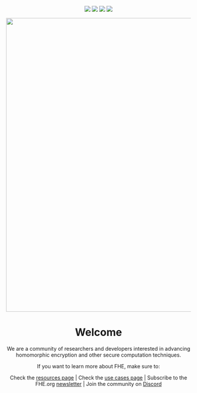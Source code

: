 <p align="center">
<a href="https://fhe.org"><img src="https://img.shields.io/badge/Visit-Website-%231231EA"></a>
<a href="https://discord.fhe.org"><img src="https://img.shields.io/badge/Join-Discord%20server-%237289da"></a>
<a href="https://twitter.com/fhe_org"><img src="https://img.shields.io/badge/Follow-on%20Twitter-%2300acee"></a>
<a href="https://www.meetup.com/fhe-org"><img src="https://img.shields.io/badge/Register-on%20Meetup-%23e51937"></a>
</p>

<p align="center">
<img width="800" src="https://user-images.githubusercontent.com/5758427/180978488-db825482-5a58-4c7c-9589-c494a6f0be04.png"> 
</p>

<h1 align="center"> Welcome</h1>
  
<p align="center">We are a community of researchers and developers interested in advancing homomorphic encryption and other secure computation techniques.</p>

<p align="center">If you want to learn more about FHE, make sure to:</p>

<p align="center">Check the <a href="https://github.com/FHE-org/fhe-org/blob/main/resources.md">resources page</a> | Check the <a href="https://github.com/FHE-org/fhe-org/blob/main/use-cases.md">use cases page</a> | Subscribe to the FHE.org <a href="https://fheorg.substack.com/">newsletter</a> | Join the community on <a href="https://discord.fhe.org" target="_blank">Discord</a>
</>
